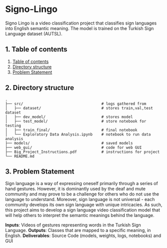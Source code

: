 # Signo-Lingo

Signo Lingo is a video classification project that classifies sign languages into English semantic meaning. The model is trained on the Turkish Sign Language dataset (AUTSL).

## 1. Table of contents <a name="TOC"></a>

1. [Table of contents](#TOC)
2. [Directory structure](#DS)
3. [Problem Statement](#PS)

## 2. Directory structure <a name="DS"></a>

```utf-8
.
├── src/                                   # logs gathered from 
│   ├── dataset/                           # stores train,val,test dataset
│   ├── dev_model/                         # stores model
│   ├── test_model/                        # store notebook for testing
│   ├── train_final/                       # final notebook
│   └── Exploratory Data Analysis.ipynb    # notebook to run data analysis
├── models/                                # saved models
├── web_gui/                               # code for web GUI
├── Big_Project_Instructions.pdf           # instructions for project
└── README.md
```

## 3. Problem Statement <a name="PS"></a>

Sign language is a way of expressing oneself primarily through a series of hand gestures. However, it is dominantly used by the deaf and mute community and may prove to be a challenge for others who do not use the language to understand. Moreover, sign language is not universal -  each community develops its own sign language with unique intricacies. As such, this project aims to develop a sign language video classification model that will help others to interpret the semantic meanings behind the language.

**Inputs**: Videos of gestures representing words in the Turkish Sign Language.
**Outputs**: Classes that are mapped to a specific meaning, in English.
**Deliverables**: Source Code (models, weights, logs, notebooks) and GUI
